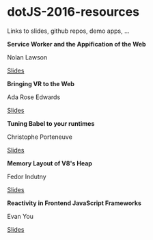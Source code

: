 # dotJS-2016-resources

Links to slides, github repos, demo apps, ...

**Service Worker and 
the Appification of the Web**

Nolan Lawson

[Slides](https://nolanlawson.github.io/dotjs-2016)

**Bringing VR to the Web**

Ada Rose Edwards

[Slides](https://ada.is/webvr/talk-dot-js.html#false)

**Tuning Babel
to your runtimes**

Christophe Porteneuve

[Slides](https://tdd.github.io/dotjs2016-babel-tuning/)

**Memory Layout of V8's Heap**

Fedor Indutny

[Slides](http://paris2016.talks.darksi.de/)

**Reactivity in
Frontend JavaScript Frameworks**

Evan You

[Slides](https://docs.google.com/presentation/d/1_BlJxudppfKmAtfbNIcqNwzrC5vLrR_h1e09apcpdNY/edit)
